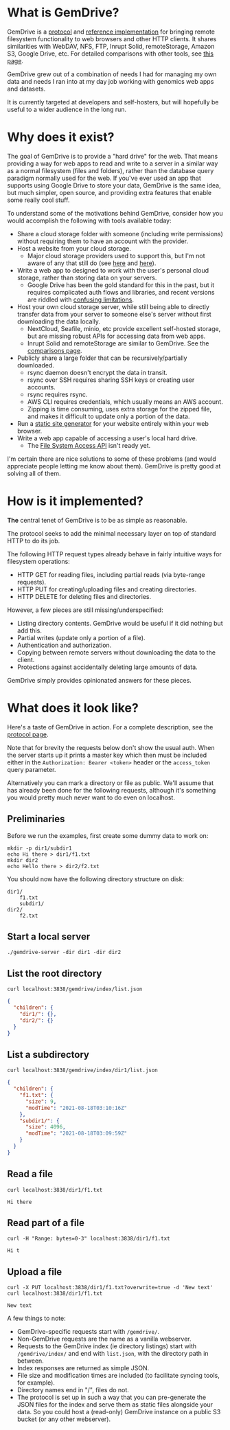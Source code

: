 # What is GemDrive?

GemDrive is a [protocol](./protocol/) and [reference implementation][0] for
bringing remote filesystem functionality to web browsers and other HTTP
clients.  It shares similarities with WebDAV, NFS, FTP, Inrupt Solid,
remoteStorage, Amazon S3, Google Drive, etc. For detailed comparisons with
other tools, see [this page][1].

GemDrive grew out of a combination of needs I had for managing my own data and
needs I ran into at my day job working with genomics web apps and datasets.

It is currently targeted at developers and self-hosters, but will hopefully be
useful to a wider audience in the long run.


# Why does it exist?

The goal of GemDrive is to provide a "hard drive" for the web. That means
providing a way for web apps to read and write to a server in a similar way as
a normal filesystem (files and folders), rather than the database query
paradigm normally used for the web.  If you've ever used an app that supports
using Google Drive to store your data, GemDrive is the same idea, but much
simpler, open source, and providing extra features that enable some really cool
stuff.

To understand some of the motivations behind GemDrive, consider how you would
accomplish the following with tools available today:

* Share a cloud storage folder with someone (including write permissions)
  without requiring them to have an account with the provider.
* Host a website from your cloud storage.
  * Major cloud storage providers used to support this, but I'm not aware of
    any that still do (see [here][6] and [here][7]).
* Write a web app to designed to work with the user's personal cloud storage,
  rather than storing data on your servers.
  * Google Drive has been the gold standard for this in the past, but it
    requires complicated auth flows and libraries, and recent versions are
    riddled with [confusing limitations][5].
* Host your own cloud storage server, while still being able to directly
  transfer data from your server to someone else's server without first
  downloading the data locally.
  * NextCloud, Seafile, minio, etc provide excellent self-hosted storage, but
    are missing robust APIs for accessing data from web apps.
  * Inrupt Solid and remoteStorage are similar to GemDrive. See the
    [comparisons page](./comparisons/).
* Publicly share a large folder that can be recursively/partially downloaded.
  * rsync daemon doesn't encrypt the data in transit.
  * rsync over SSH requires sharing SSH keys or creating user accounts.
  * rsync requires rsync.
  * AWS CLI requires credentials, which usually means an AWS account.
  * Zipping is time consuming, uses extra storage for the zipped file, and
    makes it difficult to update only a portion of the data.
* Run a [static site generator][8] for your website entirely within your web
  browser.
* Write a web app capable of accessing a user's
  local hard drive.
  * The [File System Access API][4] isn't ready yet.

I'm certain there are nice solutions to some of these problems (and would
appreciate people letting me know about them). GemDrive is pretty good at
solving all of them.


# How is it implemented?

**The** central tenet of GemDrive is to be as simple as reasonable.

The protocol seeks to add the minimal necessary layer on top of standard HTTP
to do its job.

The following HTTP request types already behave in fairly intuitive ways for
filesystem operations:

* HTTP GET for reading files, including partial reads (via byte-range
  requests).
* HTTP PUT for creating/uploading files and creating directories.
* HTTP DELETE for deleting files and directories.

However, a few pieces are still missing/underspecified:

* Listing directory contents. GemDrive would be useful if it did nothing but
  add this.
* Partial writes (update only a portion of a file).
* Authentication and authorization.
* Copying between remote servers without downloading the data to the client.
* Protections against accidentally deleting large amounts of data.

GemDrive simply provides opinionated answers for these pieces.


# What does it look like?

Here's a taste of GemDrive in action. For a complete description, see the
[protocol page][2].

Note that for brevity the requests below don't show the usual auth. When the
server starts up it prints a master key which then must be included either in
the `Authorization: Bearer <token>` header or the `access_token` query
parameter.

Alternatively you can mark a directory or file as public. We'll assume that has
already been done for the following requests, although it's something you
would pretty much never want to do even on localhost.


## Preliminaries

Before we run the examples, first create some dummy data to work on:

```plaintext
mkdir -p dir1/subdir1
echo Hi there > dir1/f1.txt
mkdir dir2
echo Hello there > dir2/f2.txt
```

You should now have the following directory structure on disk:

```plaintext
dir1/
    f1.txt
    subdir1/
dir2/
    f2.txt
```

## Start a local server

```plaintext
./gemdrive-server -dir dir1 -dir dir2
```

## List the root directory

```plaintext
curl localhost:3838/gemdrive/index/list.json

```

```json
{
  "children": {
    "dir1/": {},
    "dir2/": {}
  }
}
```

## List a subdirectory

```plaintext
curl localhost:3838/gemdrive/index/dir1/list.json

```

```json
{
  "children": {
    "f1.txt": {
      "size": 9,
      "modTime": "2021-08-18T03:10:16Z"
    },
    "subdir1/": {
      "size": 4096,
      "modTime": "2021-08-18T03:09:59Z"
    }
  }
}
```


## Read a file

```plaintext
curl localhost:3838/dir1/f1.txt

```

```plaintext
Hi there
```

## Read part of a file

```plaintext
curl -H "Range: bytes=0-3" localhost:3838/dir1/f1.txt

```

```plaintext
Hi t
```

## Upload a file

```plaintext
curl -X PUT localhost:3838/dir1/f1.txt?overwrite=true -d 'New text'
curl localhost:3838/dir1/f1.txt

```
```plaintext
New text
```

A few things to note:

* GemDrive-specific requests start with `/gemdrive/`.
* Non-GemDrive requests are the name as a vanilla webserver.
* Requests to the GemDrive index (ie directory listings) start with
  `/gemdrive/index/` and end with `list.json`, with the directory path in between.
* Index responses are returned as simple JSON.
* File size and modification times are included (to facilitate syncing tools,
  for example).
* Directory names end in "/", files do not.
* The protocol is set up in such a way that you can pre-generate the JSON files
  for the index and serve them as static files alongside your data. So you
  could host a (read-only) GemDrive instance on a public S3 bucket (or any
  other webserver).

[0]: https://github.com/gemdrive/gemdrive-go

[1]: /comparisons/

[2]: /protocol/

[3]: https://github.com/awesome-selfhosted/awesome-selfhosted#file-transfer---web-based-file-managers

[4]: https://developer.mozilla.org/en-US/docs/Web/API/File_System_Access_API

[5]: https://gdrivemusic.com/help

[6]: https://help.dropbox.com/files-folders/share/public-folder

[7]: https://workspaceupdates.googleblog.com/2015/08/deprecating-web-hosting-support-in.html

[8]: https://jamstack.org/generators/

[9]: https://github.com/gemdrive/gemdrive-ro-server-js/blob/master/index.js
